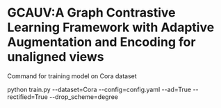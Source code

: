 # GCAUV:A Graph Contrastive Learning Framework with Adaptive Augmentation and Encoding for unaligned views
Command for training model on Cora dataset

python train.py --dataset=Cora --config=config.yaml --ad=True --rectified=True --drop_scheme=degree
